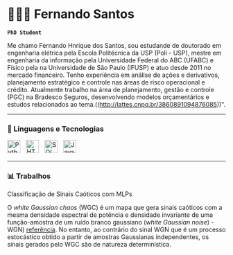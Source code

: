 # 👩🏻‍💻 Fernando Santos

**`PhD Student`**

Me chamo Fernando Hnrique dos Santos, sou estudande de doutorado em engenharia elétrica pela Escola Politécnica da USP (Poli - USP), mestre em engenharia da informação pela Universidade Federal do ABC (UFABC) e Físico pela na Universidade de São Paulo (IFUSP) e atuo desde 2011 no mercado financeiro. Tenho experiência em análise de ações e derivativos, planejamento estratégico e controle nas áreas de risco operacional e crédito. Atualmente trabalho na área de planejamento, gestão e controle (PGC) na Bradesco Seguros, desenvolvendo modelos orçamentários e estudos relacionados ao tema.((http://lattes.cnpq.br/3860891094876085))".

---

### 🤖 Linguagens e Tecnologias 
<!-- Utilizar o devicon.dev para pegar o icone das linguagens --> 
<img 
    align="left" 
    alt="Python" 
    title="Python"
    width="30px" 
    style="padding-right: 10px;" 
    src="https://cdn.jsdelivr.net/gh/devicons/devicon@latest/icons/python/python-original.svg" 
/>
<img 
    align="left" 
    alt="HTML"
    title="HTML" 
    width="30px" 
    style="padding-right: 10px;" 
    src="https://cdn.jsdelivr.net/gh/devicons/devicon@latest/icons/html5/html5-original.svg" 
/>

<img 
    align="left" 
    alt="SQL Server" 
    title="SQL Server"
    width="30px" 
    style="padding-right: 10px;" 
    src="https://cdn.jsdelivr.net/gh/devicons/devicon@latest/icons/microsoftsqlserver/microsoftsqlserver-original-wordmark.svg" 
/>
          
<img 
    align="left" 
    alt="JavaScript" 
    title="JavaScript"
    width="30px" 
    style="padding-right: 10px;" 
    src="https://cdn.jsdelivr.net/gh/devicons/devicon@latest/icons/javascript/javascript-original.svg" 
/>

<br/>
<br/>

---

### 📊 Trabalhos

Classificação de Sinais Caóticos com MLPs

O _white Gaussian chaos_ (WGC) é um mapa que gera sinais caóticos com a mesma densidade espectral de potência e densidade invariante de uma função-amostra de um ruído branco gaussiano (_white Gaussian noise_) - WGN) [referência](https://ieeexplore.ieee.org/document/7916899). No entanto, ao contrário do sinal WGN que é um processo estocástico obtido a partir de amostras Gaussianas independentes, os sinais gerados pelo WGC são de natureza determinística.



<br/>
<br/>
